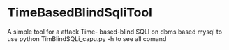 # TimeBasedBlindSqliTool
A simple tool for a attack  Time- based-blind SQLI on dbms based mysql 
to use 
python TimBlindSQLi_capu.py -h to see all comand 
